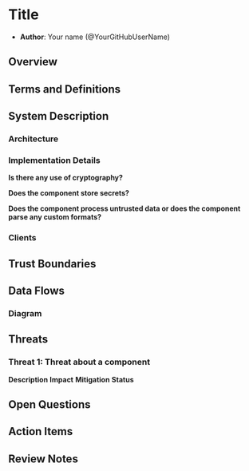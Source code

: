 # Title

- **Author**: Your name (@YourGitHubUserName)

## Overview

<!--
Provide a succinct high-level description of the system, feature, or component being analyzed. Explain why a threat model is being created for this system, feature, or component. This section should be one to three paragraphs long and understandable by someone outside the Radius team.
-->

## Terms and Definitions

<!--
Include any terms, definitions, or acronyms that are used in this threat model document to assist the reader. They may or may not be part of the user-facing experience once implemented, and can be specific to this design context.
-->

## System Description

<!--
Provide a detailed description of the system or feature being modeled. Include information key components, and interactions with other systems.
-->

### Architecture

<!-- Overview of the system architecture of the component that is being discussed in this document. -->

### Implementation Details

<!-- What are the components of the implementation -->

**Is there any use of cryptography?**

<!-- Answer YES/NO and, if yes, please describe (the type of the cryptography used, their purpose, and libraries used) -->

<!-- Examples can include encryption and hashing. -->

**Does the component store secrets?**

<!-- Answer YES/NO and, if yes, please describe the type of data and how it is stored. -->

**Does the component process untrusted data or does the component parse any custom formats?**

<!-- Answer YES/NO and, if yes, please describe the type of data and the libraries that are used to parse the data. -->

<!-- Ex: data coming from a user. -->

### Clients

<!-- Clients that communicate with the component that is being reviewed in the threat model. -->

## Trust Boundaries

## Data Flows

<!--
Include a diagram of the system architecture, showing how different components interact. Highlight any areas where security controls are implemented or where threats might be present.
-->

### Diagram

<!-- The diagram for the threat model. It can be done by using Microsoft Threat Modeling Tool. -->

## Threats

<!-- 

Use this section to list possible security threats.

For an primer on types of threats please see: https://en.wikipedia.org/wiki/STRIDE_model

Good threats are specific to the design and implementation of the system.

Good: `A malicious user could spoof the 'user id' field and request another user's data leading to unauthorized information disclosure.`

Bad: `If we have a bug, a user might see data they are not authorized to see.`

For each threat copy-paste and fill-out the template below. DO NOT omit fields if you are unsure of the answers.

-->

### Threat 1: Threat about a component

**Description**
**Impact**
**Mitigation**
**Status**

## Open Questions

<!--
List any unresolved questions or uncertainties about the threat model. Use this section to gather feedback from experts or team members and to track decisions made during the review process.
-->

## Action Items

<!--
The list of action items that will be done in order to improve the safety of the system.
-->

## Review Notes

<!--
Update this section with the decisions and feedback from the threat model review meeting. Document any changes made to the model based on the review.
-->
